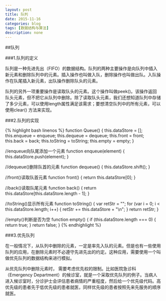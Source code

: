 ```yaml
---
layout: post
title: 队列
date: 2015-11-16
categories: blog
tags: [数据结构与算法]
description: none
---
```


##队列

###1.队列的定义

队列是一种先进先出（FIFO）的数据结构。队列的两种主要操作是向队列中插入新元素和删除队列中的元素。插入操作也叫做入队，删除操作也叫做出队。入队操作在队尾插入新元素，出队操作删除队头的元素。

队列的另外一项重要操作是读取队头的元素。这个操作叫做peek()。该操作返回队头元素，但不把它从队列中删除。除了读取队头元素，我们还想知道队列中存储了多少元素，可以使用length属性满足该需求；要想清空队列中的所有元素，可以使用clear() 方法来实现。

###2.队列的实现

{% highlight bash linenos %}
function Queue() {
    this.dataStore = [];
    this.enqueue = enqueue;
    this.dequeue = dequeue;
    this.front = front;
    this.back = back;
    this.toString = toString;
    this.empty = empty;
}

//enqueue向队尾添加一个元素
function enqueue(element) {
    this.dataStore.push(element);
}

//dequeue()删除队首的元素
function dequeue() {
    this.dataStore.shift();
}

//front()读取队首元素
function front() {
    return this.dataStore[0];
}

//back()读取队尾元素
function back() {
    return this.dataStore[this.dataStore.length - 1];
}

//toString()显示所有元素
function toString() {
    var retStr = "";
    for (var i = 0; i < this.dataStore.length; i++) {
        retStr += this.dataStore + "\n";
    }
    return retStr;
}

//empty()判断是否为空
function empty() {
    if (this.dataStore.length === 0) {
        return true;
    }
    return false;
}
{% endhighlight %}

###3.优先队列

在一般情况下，从队列中删除的元素，一定是率先入队的元素。但是也有一些使用队列的应用，在删除元素时不必遵守先进先出的约定。这种应用，需要使用一个叫做优先队列的数据结构来进行模拟。

从优先队列中删除元素时， 需要考虑优先权的限制。比如医院急诊科（Emergency
Department）的候诊室，就是一个采取优先队列的例子。当病人进入候诊室时，分诊护士会评估患者病情的严重程度，然后给一个优先级代码。高优先级的患者先于低优先级的患者就医，同样优先级的患者按照先来先服务的顺序就医。



